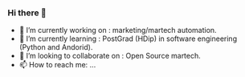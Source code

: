 ### Hi there 👋

<!--
**davedavis/davedavis** is a ✨ _special_ ✨ repository because its `README.md` (this file) appears on your GitHub profile.

Here are some ideas to get you started:

- 🔭 I’m currently working on ...
- 🌱 I’m currently learning ...
- 👯 I’m looking to collaborate on ...
- 🤔 I’m looking for help with ...
- 💬 Ask me about ...
- 📫 How to reach me: ...
- 😄 Pronouns: ...
- ⚡ Fun fact: ...
-->

- 🔭 I’m currently working on : marketing/martech automation.
- 🌱 I’m currently learning : PostGrad (HDip) in software engineering (Python and Andorid).
- 👯 I’m looking to collaborate on : Open Source martech.
- 📫 How to reach me: ...
